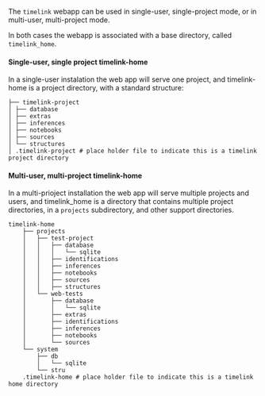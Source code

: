 
The `timelink` webapp can be used in single-user, single-project mode, or in multi-user, multi-project mode.

In both cases the webapp is associated with a base directory, called `timelink_home`.
#### Single-user, single project timelink-home

In a single-user instalation the web app will serve one project, and timelink-home is a project directory, with a standard structure:


	├── timelink-project
	│ ├── database
	│ ├── extras
	│ ├── inferences
	│ ├── notebooks
	│ ├── sources
	│ └── structures
	│ .timelink-project # place holder file to indicate this is a timelink project directory
#### Multi-user, multi-project timelink-home

In a multi-prioject installation the web app will serve multiple projects and users, and timelink_home is a directory that contains multiple project directories, in a `projects` subdirectory, and other support directories.

	timelink-home
		├── projects
		│   ├── test-project
		│   │   ├── database
		│   │   │   └── sqlite
		│   │   ├── identifications
		│   │   ├── inferences
		│   │   ├── notebooks
		│   │   ├── sources
		│   │   ├── structures
		│   └── web-tests
		│       ├── database
		│       │   └── sqlite
		│       ├── extras
		│       ├── identifications
		│       ├── inferences
		│       ├── notebooks
		│       └── sources
		└── system
		    ├── db
		    │   └── sqlite
		    └── stru
		.timelink-home # place holder file to indicate this is a timelink home directory